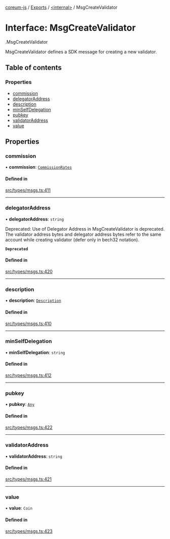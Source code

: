 [coreum-js](../README.md) / [Exports](../modules.md) / [<internal\>](../modules/internal_.md) / MsgCreateValidator

# Interface: MsgCreateValidator

[<internal>](../modules/internal_.md).MsgCreateValidator

MsgCreateValidator defines a SDK message for creating a new validator.

## Table of contents

### Properties

- [commission](internal_.MsgCreateValidator.md#commission)
- [delegatorAddress](internal_.MsgCreateValidator.md#delegatoraddress)
- [description](internal_.MsgCreateValidator.md#description)
- [minSelfDelegation](internal_.MsgCreateValidator.md#minselfdelegation)
- [pubkey](internal_.MsgCreateValidator.md#pubkey)
- [validatorAddress](internal_.MsgCreateValidator.md#validatoraddress)
- [value](internal_.MsgCreateValidator.md#value)

## Properties

### commission

• **commission**: [`CommissionRates`](../modules/internal_.md#commissionrates)

#### Defined in

[src/types/msgs.ts:411](https://github.com/PulsaraIO/coreum-js/blob/63824e3/src/types/msgs.ts#L411)

___

### delegatorAddress

• **delegatorAddress**: `string`

Deprecated: Use of Delegator Address in MsgCreateValidator is deprecated.
The validator address bytes and delegator address bytes refer to the same account while creating validator (defer
only in bech32 notation).

**`Deprecated`**

#### Defined in

[src/types/msgs.ts:420](https://github.com/PulsaraIO/coreum-js/blob/63824e3/src/types/msgs.ts#L420)

___

### description

• **description**: [`Description`](../modules/internal_.md#description)

#### Defined in

[src/types/msgs.ts:410](https://github.com/PulsaraIO/coreum-js/blob/63824e3/src/types/msgs.ts#L410)

___

### minSelfDelegation

• **minSelfDelegation**: `string`

#### Defined in

[src/types/msgs.ts:412](https://github.com/PulsaraIO/coreum-js/blob/63824e3/src/types/msgs.ts#L412)

___

### pubkey

• **pubkey**: [`Any`](../modules/internal_.md#any)

#### Defined in

[src/types/msgs.ts:422](https://github.com/PulsaraIO/coreum-js/blob/63824e3/src/types/msgs.ts#L422)

___

### validatorAddress

• **validatorAddress**: `string`

#### Defined in

[src/types/msgs.ts:421](https://github.com/PulsaraIO/coreum-js/blob/63824e3/src/types/msgs.ts#L421)

___

### value

• **value**: `Coin`

#### Defined in

[src/types/msgs.ts:423](https://github.com/PulsaraIO/coreum-js/blob/63824e3/src/types/msgs.ts#L423)
